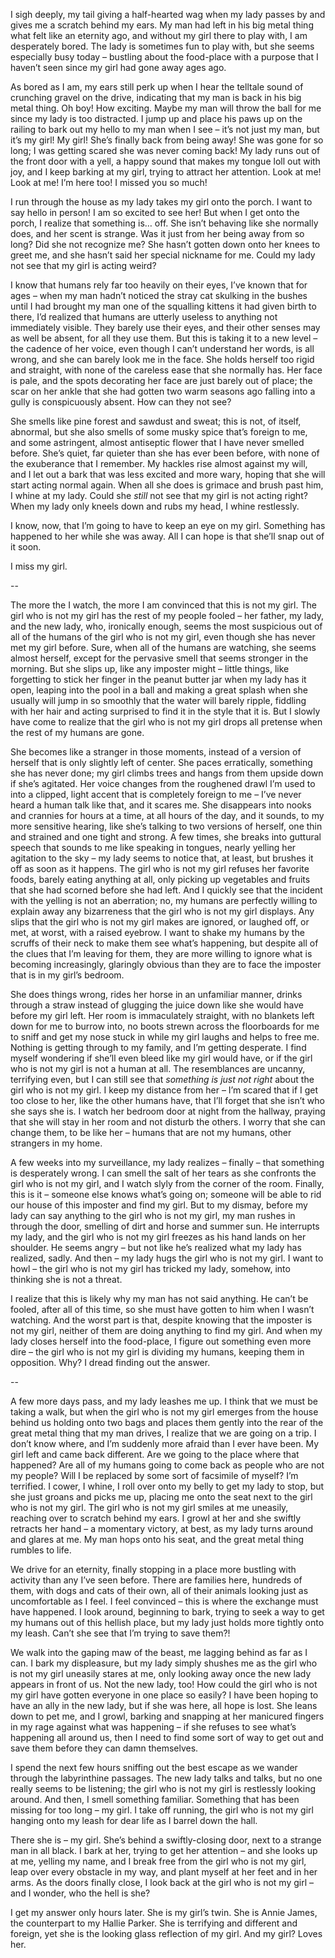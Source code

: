 I sigh deeply, my tail giving a half-hearted wag when my lady passes by and gives me a scratch behind my ears. My man had left in his big metal thing what felt like an eternity ago, and without my girl there to play with, I am desperately bored. The lady is sometimes fun to play with, but she seems especially busy today – bustling about the food-place with a purpose that I haven’t seen since my girl had gone away ages ago. 

As bored as I am, my ears still perk up when I hear the telltale sound of crunching gravel on the drive, indicating that my man is back in his big metal thing. Oh boy! How exciting. Maybe my man will throw the ball for me since my lady is too distracted. I jump up and place his paws up on the railing to bark out my hello to my man when I see – it’s not just my man, but it’s my girl! My girl! She’s finally back from being away! She was gone for so long; I was getting scared she was never coming back! My lady runs out of the front door with a yell, a happy sound that makes my tongue loll out with joy, and I keep barking at my girl, trying to attract her attention. Look at me! Look at me! I’m here too! I missed you so much!

I run through the house as my lady takes my girl onto the porch. I want to say hello in person! I am so excited to see her! But when I get onto the porch, I realize that something is… off. She isn’t behaving like she normally does, and her scent is strange. Was it just from her being away from so long? Did she not recognize me? She hasn’t gotten down onto her knees to greet me, and she hasn’t said her special nickname for me. Could my lady not see that my girl is acting weird?

I know that humans rely far too heavily on their eyes, I’ve known that for ages – when my man hadn’t noticed the stray cat skulking in the bushes until I had brought my man one of the squalling kittens it had given birth to there, I’d realized that humans are utterly useless to anything not immediately visible. They barely use their eyes, and their other senses may as well be absent, for all they use them. But this is taking it to a new level – the cadence of her voice, even though I can’t understand her words, is all wrong, and she can barely look me in the face. She holds herself too rigid and straight, with none of the careless ease that she normally has. Her face is pale, and the spots decorating her face are just barely out of place; the scar on her ankle that she had gotten two warm seasons ago falling into a gully is conspicuously absent. How can they not see? 

She smells like pine forest and sawdust and sweat; this is not, of itself, abnormal, but she also smells of some musky spice that’s foreign to me, and some astringent, almost antiseptic flower that I have never smelled before. She’s quiet, far quieter than she has ever been before, with none of the exuberance that I remember. My hackles rise almost against my will, and I let out a bark that was less excited and more wary, hoping that she will start acting normal again. When all she does is grimace and brush past him, I whine at my lady. Could she *still* not see that my girl is not acting right? When my lady only kneels down and rubs my head, I whine restlessly.

I know, now, that I’m going to have to keep an eye on my girl. Something has happened to her while she was away. All I can hope is that she’ll snap out of it soon.

I miss my girl.

\--

The more the I watch, the more I am convinced that this is not my girl. The girl who is not my girl has the rest of my people fooled – her father, my lady, and the new lady, who, ironically enough, seems the most suspicious out of all of the humans of the girl who is not my girl, even though she has never met my girl before. Sure, when all of the humans are watching, she seems almost herself, except for the pervasive smell that seems stronger in the morning. But she slips up, like any imposter might – little things, like forgetting to stick her finger in the peanut butter jar when my lady has it open, leaping into the pool in a ball and making a great splash when she usually will jump in so smoothly that the water will barely ripple, fiddling with her hair and acting surprised to find it in the style that it is. But I slowly have come to realize that the girl who is not my girl drops all pretense when the rest of my humans are gone.

She becomes like a stranger in those moments, instead of a version of herself that is only slightly left of center. She paces erratically, something she has never done; my girl climbs trees and hangs from them upside down if she’s agitated. Her voice changes from the roughened drawl I’m used to into a clipped, light accent that is completely foreign to me – I’ve never heard a human talk like that, and it scares me. She disappears into nooks and crannies for hours at a time, at all hours of the day, and it sounds, to my more sensitive hearing, like she’s talking to two versions of herself, one thin and strained and one tight and strong. A few times, she breaks into guttural speech that sounds to me like speaking in tongues, nearly yelling her agitation to the sky – my lady seems to notice that, at least, but brushes it off as soon as it happens. The girl who is not my girl refuses her favorite foods, barely eating anything at all, only picking up vegetables and fruits that she had scorned before she had left. And I quickly see that the incident with the yelling is not an aberration; no, my humans are perfectly willing to explain away any bizarreness that the girl who is not my girl displays. Any slips that the girl who is not my girl makes are ignored, or laughed off, or met, at worst, with a raised eyebrow. I want to shake my humans by the scruffs of their neck to make them see what’s happening, but despite all of the clues that I’m leaving for them, they are more willing to ignore what is becoming increasingly, glaringly obvious than they are to face the imposter that is in my girl’s bedroom.

She does things wrong, rides her horse in an unfamiliar manner, drinks through a straw instead of glugging the juice down like she would have before my girl left. Her room is immaculately straight, with no blankets left down for me to burrow into, no boots strewn across the floorboards for me to sniff and get my nose stuck in while my girl laughs and helps to free me. Nothing is getting through to my family, and I’m getting desperate. I find myself wondering if she’ll even bleed like my girl would have, or if the girl who is not my girl is not a human at all. The resemblances are uncanny, terrifying even, but I can still see that *something is just not right* about the girl who is not my girl. I keep my distance from her – I’m scared that if I get too close to her, like the other humans have, that I’ll forget that she isn’t who she says she is. I watch her bedroom door at night from the hallway, praying that she will stay in her room and not disturb the others. I worry that she can change them, to be like her – humans that are not my humans, other strangers in my home.

A few weeks into my surveillance, my lady realizes – finally – that something is desperately wrong. I can smell the salt of her tears as she confronts the girl who is not my girl, and I watch slyly from the corner of the room. Finally, this is it – someone else knows what’s going on; someone will be able to rid our house of this imposter and find my girl. But to my dismay, before my lady can say anything to the girl who is not my girl, my man rushes in through the door, smelling of dirt and horse and summer sun. He interrupts my lady, and the girl who is not my girl freezes as his hand lands on her shoulder. He seems angry – but not like he’s realized what my lady has realized, sadly. And then – my lady hugs the girl who is not my girl. I want to howl – the girl who is not my girl has tricked my lady, somehow, into thinking she is not a threat.

I realize that this is likely why my man has not said anything. He can’t be fooled, after all of this time, so she must have gotten to him when I wasn’t watching. And the worst part is that, despite knowing that the imposter is not my girl, neither of them are doing anything to find my girl. And when my lady closes herself into the food-place, I figure out something even more dire – the girl who is not my girl is dividing my humans, keeping them in opposition. Why? I dread finding out the answer.

\--

A few more days pass, and my lady leashes me up. I think that we must be taking a walk, but when the girl who is not my girl emerges from the house behind us holding onto two bags and places them gently into the rear of the great metal thing that my man drives, I realize that we are going on a trip. I don’t know where, and I’m suddenly more afraid than I ever have been. My girl left and came back different. Are we going to the place where that happened? Are all of my humans going to come back as people who are not my people? Will I be replaced by some sort of facsimile of myself? I’m terrified. I cower, I whine, I roll over onto my belly to get my lady to stop, but she just groans and picks me up, placing me onto the seat next to the girl who is not my girl. The girl who is not my girl smiles at me uneasily, reaching over to scratch behind my ears. I growl at her and she swiftly retracts her hand – a momentary victory, at best, as my lady turns around and glares at me. My man hops onto his seat, and the great metal thing rumbles to life. 

We drive for an eternity, finally stopping in a place more bustling with activity than any I’ve seen before. There are families here, hundreds of them, with dogs and cats of their own, all of their animals looking just as uncomfortable as I feel. I feel convinced – this is where the exchange must have happened. I look around, beginning to bark, trying to seek a way to get my humans out of this hellish place, but my lady just holds more tightly onto my leash. Can’t she see that I’m trying to save them?!

We walk into the gaping maw of the beast, me lagging behind as far as I can. I bark my displeasure, but my lady simply shushes me as the girl who is not my girl uneasily stares at me, only looking away once the new lady appears in front of us. Not the new lady, too! How could the girl who is not my girl have gotten everyone in one place so easily? I have been hoping to have an ally in the new lady, but if she was here, all hope is lost. She leans down to pet me, and I growl, barking and snapping at her manicured fingers in my rage against what was happening – if she refuses to see what’s happening all around us, then I need to find some sort of way to get out and save them before they can damn themselves.

I spend the next few hours sniffing out the best escape as we wander through the labyrinthine passages. The new lady talks and talks, but no one really seems to be listening; the girl who is not my girl is restlessly looking around. And then, I smell something familiar. Something that has been missing for too long – my girl. I take off running, the girl who is not my girl hanging onto my leash for dear life as I barrel down the hall.

There she is – my girl. She’s behind a swiftly-closing door, next to a strange man in all black. I bark at her, trying to get her attention – and she looks up at me, yelling my name, and I break free from the girl who is not my girl, leap over every obstacle in my way, and plant myself at her feet and in her arms. As the doors finally close, I look back at the girl who is not my girl – and I wonder, who the hell is she?

I get my answer only hours later. She is my girl’s twin. She is Annie James, the counterpart to my Hallie Parker. She is terrifying and different and foreign, yet she is the looking glass reflection of my girl. And my girl? Loves her.